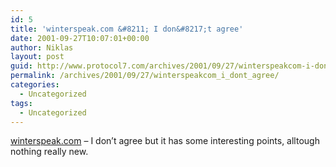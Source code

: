 ```yaml
---
id: 5
title: 'winterspeak.com &#8211; I don&#8217;t agree'
date: 2001-09-27T10:07:01+00:00
author: Niklas
layout: post
guid: http://www.protocol7.com/archives/2001/09/27/winterspeakcom-i-dont-agree/
permalink: /archives/2001/09/27/winterspeakcom_i_dont_agree/
categories:
  - Uncategorized
tags:
  - Uncategorized
---
```

<div class='microid-8a791c7a10f1120cf4ada7e690b5292cf5ac422d'>
  <p>
    <a href="http://www.winterspeak.com/columns/092601.html">winterspeak.com</a> &#8211; I don&#8217;t agree but it has some interesting points, alltough nothing really new.
  </p>
</div>